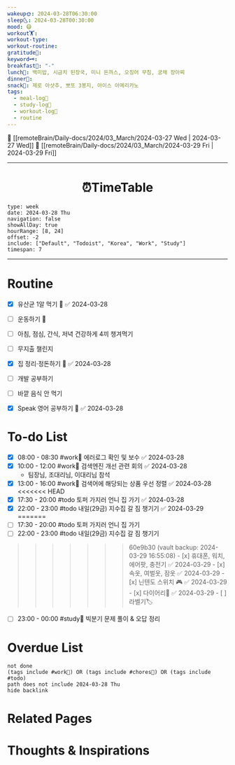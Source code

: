 ```yaml
---
wakeup🌞: 2024-03-28T06:30:00
sleep🌜: 2024-03-28T00:30:00
mood: 😷
workout🏋️: 
workout-type: 
workout-routine: 
gratitude🙏: 
keyword🗝️: 
breakfast🍳: "-"
lunch🍚: 백미밥, 시금치 된장국, 미니 돈까스, 오징어 무침, 궁채 장아찌
dinner🥗: 
snack🍬: 제로 아샷추, 뽀또 3봉지, 아이스 아메리카노
tags:
  - meal-log📝
  - study-log📓
  - workout-log💪
  - routine
---
```


🔺 [[remoteBrain/Daily-docs/2024/03_March/2024-03-27 Wed | 2024-03-27 Wed]]
🔻 [[remoteBrain/Daily-docs/2024/03_March/2024-03-29 Fri | 2024-03-29 Fri]]
___
<h1> <center>⏰TimeTable </center> </h1>

```gEvent
type: week
date: 2024-03-28 Thu
navigation: false
showAllDay: true
hourRange: [8, 24]
offset: -2
include: ["Default", "Todoist", "Korea", "Work", "Study"]
timespan: 7
```

--- 


# Routine 

- [x] 유산균 1알 먹기 🔼 ✅ 2024-03-28
- [ ] 운동하기 🔼
- [ ] 아침, 점심, 간식, 저녁 건강하게 4끼 챙겨먹기
- [ ] 무지출 챌린지 
- [x] 집 정리·정돈하기 🔼 ✅ 2024-03-28
- [ ] 개발 공부하기
- [ ] 바깥 음식 안 먹기 
- [x] Speak 영어 공부하기 🔼 ✅ 2024-03-28


# To-do List

- [x] 08:00 - 08:30 #work💼 에러로그 확인 및 보수 ✅ 2024-03-28
- [x] 10:00 - 12:00 #work💼 검색엔진 개선 관련 회의 ✅ 2024-03-28
	- 팀장님, 조대리님, 이대리님 참석 
- [x] 13:00 - 16:00 #work💼 검색어에 해당되는 상품 우선 정렬 ✅ 2024-03-28
<<<<<<< HEAD
- [x] 17:30 - 20:00 #todo 토퍼 가지러 언니 집 가기 ✅ 2024-03-28
- [x] 22:00 - 23:00 #todo 내일(29금) 지수집 갈 짐 챙기기 ✅ 2024-03-29
=======
- [ ] 17:30 - 20:00 #todo 토퍼 가지러 언니 집 가기
- [ ] 22:00 - 23:00 #todo 내일(29금) 지수집 갈 짐 챙기기
>>>>>>> 60e9b30 (vault backup: 2024-03-29 16:55:08)
	- [x] 휴대폰, 워치, 에어팟, 충전기 ✅ 2024-03-29
	- [x] 속옷, 여벌옷, 잠옷 ✅ 2024-03-29
	- [x] 닌텐도 스위치 🎮 ✅ 2024-03-29
	- [x] 다이어리📓 ✅ 2024-03-29
	- [ ] 라벨기🏷️
- [ ] 23:00 - 00:00 #study📓 빅분기 문제 풀이 & 오답 정리


# Overdue List
```tasks
not done
(tags include #work💼) OR (tags include #chores🧺) OR (tags include #todo)
path does not include 2024-03-28 Thu
hide backlink
```

# Related Pages



# Thoughts & Inspirations


